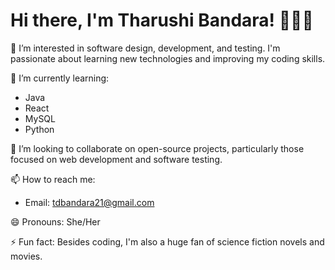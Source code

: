 # Hi there, I'm Tharushi Bandara! 👩🏻👋

👀 I’m interested in software design, development, and testing. I'm passionate about learning new technologies and improving my coding skills.

🌱 I’m currently learning:
- Java
- React
- MySQL
- Python

💞️ I’m looking to collaborate on open-source projects, particularly those focused on web development and software testing.

📫 How to reach me: 
- Email: tdbandara21@gmail.com

😄 Pronouns: She/Her

⚡ Fun fact: Besides coding, I'm also a huge fan of science fiction novels and movies.

<!---
TharuDB/TharuDB is a ✨ special ✨ repository because its `README.md` (this file) appears on your GitHub profile.
You can click the Preview link to take a look at your changes.
--->
